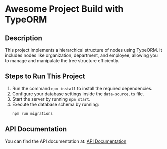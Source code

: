 # Awesome Project Build with TypeORM

## Description
This project implements a hierarchical structure of nodes using TypeORM. It includes nodes like organization, department, and employee, allowing you to manage and manipulate the tree structure efficiently.

## Steps to Run This Project

1. Run the command `npm install` to install the required dependencies.
2. Configure your database settings inside the `data-source.ts` file.
3. Start the server by running `npm start`.
4. Execute the database schema by running:
   ```bash
   npm run migrations

## API Documentation

You can find the API documentation at: [API Documentation](http://localhost:3000/api-docs)



